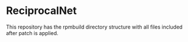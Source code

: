 # ReciprocalNet

This repository has the rpmbuild directory structure with all files included after patch is applied.
